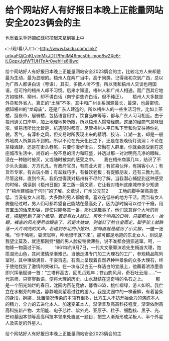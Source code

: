 # 给个网站好人有好报日本晚上正能量网站安全2023俩会的主
也觅着采草药摘红菇积攒起来拿到镇上中

👉/观/看/入/口👉http://www.baidu.com/link?url=aFQjCpKLyjmMkJDTPPmIM46mcs0b-moe8w2Xe6-iLGqpxJgfWTUHTnAr0yehHs6i&wd

给个网站好人有好报日本晚上正能量网站安全2023俩会的主，比较北方人来却是最为生动，最为显眼的。梧州人在两广当中，高于同类。记得我初次到广西，总以为广西人都讲白话（粤语），其实，多数人听不懂。所以我和梧州人交谈也用国语，但可怜的梧州人却不习惯。后来才知道，梧州人和广州人相通。而广西其它地方如桂林、柳州，却不讲白话（南宁讲些许白话，但不纯正）。　　梧州人大多数是外县和外省人，真正的“土族”不多。其中和广州关系渊源最长，最深，也最密切。据知梧州的“龙母庙”，还是广东人建造的。所以梧州人的一些生活习性，比如上茶楼，逛夜市，居骑楼，包括语言用字，饮食品味等等，都与广东人习习相近。由于梧州通关口岸早，加上地理地势所限，所以梧州人惯常经商。这里的经商气息味很浓，贸易场所比比皆是，机遇随时都有。尽管梧州人平日私下里和你交往待你礼貌，客气，有淳朴之风，但交易时所表现出来的精明、狡诘、江湖一套，却是一般外地商人所兼具不到的。所以不论在光天化日之下，还是在夜晚街灯流淌；不论在茶楼酒肆，还是在街头巷尾，只要你漫步街头，交融在人群里，你就会感受到在这座城市生活中，尚存的一股不息的活力和旺盛，并透过那一对对明亮几净的眼眸，浸在一种随时被买，又或随时被卖的感受之中。　　我在梧州商事几年，结识了不少头头面面、方方孔孔。有政府官员，有商业大贾；有贸易伙伴，有捐客小人；有货币专家，有古玩小贩；有盆栽巧手，有餐饮老板；有促膝朋友，还有三教九流。尽管这样，直到今天，我仍觉得我对梧州有不尽的了解。当我潜心捕捉到这种感受的时候，偶读到《梧州日报》第三版—篇文章，它让我对梧州这座城市多少知道了“梧州建城始于何时”的了解。文章说，广州公元前2
　　工地的脚手架高高低低。当没有女人出现，大多数的男人都偷懒，喜欢在低些的地方干活。而当有女人旖旎经过时，男人们可都希望自己能站在最高处了。因为那时候可以过个干瘾，用贾宝玉的话来形容，即使只能够意一番，那也是趣事了。他们故意穿个大号的裤衩，把腿劈*到了某个极限。若是有女人经过，再吹个响亮的口哨，只要那女人一抬眼，裤底的风光便尽收眼底了。若是大姑娘，则羞红了脸仓皇而走，脚手架上就跌落一大片响亮的笑声。若碰到东北的小媳妇，那简直就是碰到了小尖椒，一*腰一张嘴，“你干哈呢，耍流氓啊，咋地想干就下来”。那可都是地道的东北女人，别说是我望尘莫及，就连那刚劈*腿的男人脸皮稍微薄些，说不准都会狼狈逃窜。呵，一物降一物莫过于斯。
　　1961年的9月7日，一代大文豪郭沫若先生畅游大理，饱揽湖光山色，其间激情渐渐难己。当他走进专门加工大理石的工厂，参观精品陈列室时，其中琳琅满目、千姿百态，石面上呈现着自然界种种景象的众多大理石，终于使他找到了激情的突破口。在一块与汉白玉一样洁白的宣纸上，他蘸着浓浓墨香即兴挥毫赋诗一首：“三塔矜高古，回思贞观年；苍山韵风月，奇石吐云烟……”一代宗师，只寥寥数语，便将大理的历史、山水凝结在这奇特的名石之上。
　　那是一个阳光灿烂的春日，沈园内百花竞放，馨香四溢，桃红柳绿，游人如织。我伫立在水榭旁的岸边，静静地观望着过往的游人。我是沈园中的一棵垂柳，有着苗条的身段，婀娜...
处置情况传染的本领有很多，比方生人不妨开始全力的演练本人的精力，全力的去进化本人、加速变革本人，渐渐普及高高科技程度，渐渐依附高高科技新产物、太阳能、电子芯片、紫外光、亚原子、粒子、细胞核、黑子、光、芒和基因本领等高高科技本领来处置这一题目，把生人渐渐形成呆板人、半个外星人及实足的外星人。

给个网站好人有好报日本晚上正能量网站安全2023俩会的主
